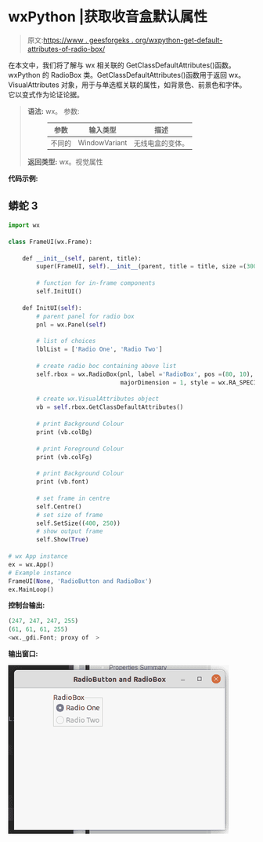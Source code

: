 # wxPython |获取收音盒默认属性

> 原文:[https://www . geesforgeks . org/wxpython-get-default-attributes-of-radio-box/](https://www.geeksforgeeks.org/wxpython-get-default-attributes-of-radio-box/)

在本文中，我们将了解与 wx 相关联的 GetClassDefaultAttributes()函数。wxPython 的 RadioBox 类。GetClassDefaultAttributes()函数用于返回 wx。VisualAttributes 对象，用于与单选框关联的属性，如背景色、前景色和字体。
它以变式作为论证论据。

> **语法:** wx。
> 参数:
> 
> <figure class="table">
> 
> | 参数 | 输入类型 | 描述 |
> | --- | --- | --- |
> | 不同的 | WindowVariant | 无线电盒的变体。 |
> 
> </figure>
> 
> **返回类型:** wx。视觉属性

**代码示例:**

## 蟒蛇 3

```py
import wx

class FrameUI(wx.Frame):

    def __init__(self, parent, title):
        super(FrameUI, self).__init__(parent, title = title, size =(300, 200))

        # function for in-frame components
        self.InitUI()

    def InitUI(self):
        # parent panel for radio box
        pnl = wx.Panel(self)

        # list of choices
        lblList = ['Radio One', 'Radio Two']

        # create radio boc containing above list
        self.rbox = wx.RadioBox(pnl, label ='RadioBox', pos =(80, 10), choices = lblList,
                                majorDimension = 1, style = wx.RA_SPECIFY_COLS)

        # create wx.VisualAttributes object
        vb = self.rbox.GetClassDefaultAttributes()

        # print Background Colour
        print (vb.colBg)

        # print Foreground Colour
        print (vb.colFg)

        # print Background Colour
        print (vb.font)

        # set frame in centre
        self.Centre()
        # set size of frame
        self.SetSize((400, 250))
        # show output frame
        self.Show(True)

# wx App instance
ex = wx.App()
# Example instance
FrameUI(None, 'RadioButton and RadioBox')
ex.MainLoop()
```

**控制台输出:**

```py
(247, 247, 247, 255)
(61, 61, 61, 255)
<wx._gdi.Font; proxy of  >
```

**输出窗口:**

![](img/f32eda796063b23b1250852322db8835.png)
